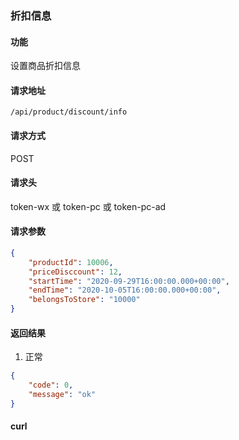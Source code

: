 ### 折扣信息

#### 功能
设置商品折扣信息

#### 请求地址
```text
/api/product/discount/info
```

#### 请求方式
POST

#### 请求头
token-wx 或 token-pc 或 token-pc-ad

#### 请求参数
```json
{
    "productId": 10006,
    "priceDisccount": 12,
    "startTime": "2020-09-29T16:00:00.000+00:00",
    "endTime": "2020-10-05T16:00:00.000+00:00",
    "belongsToStore": "10000"
}
```

#### 返回结果
1. 正常
```json
{
	"code": 0,
	"message": "ok"
}
```


#### curl
```text

```